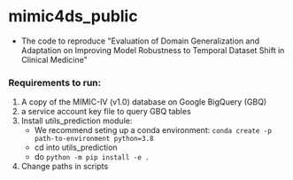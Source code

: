 # mimic4ds_public
- The code to reproduce "Evaluation of Domain Generalization and Adaptation on Improving Model Robustness to Temporal Dataset Shift in Clinical Medicine"

### Requirements to run:
1. A copy of the MIMIC-IV (v1.0) database on Google BigQuery (GBQ)
2. a service account key file to query GBQ tables
3. Install utils_prediction module:
    - We recommend seting up a conda environment: `conda create -p path-to-environment python=3.8`
    - cd into utils_prediction
    - do `python -m pip install -e .`
4. Change paths in scripts
